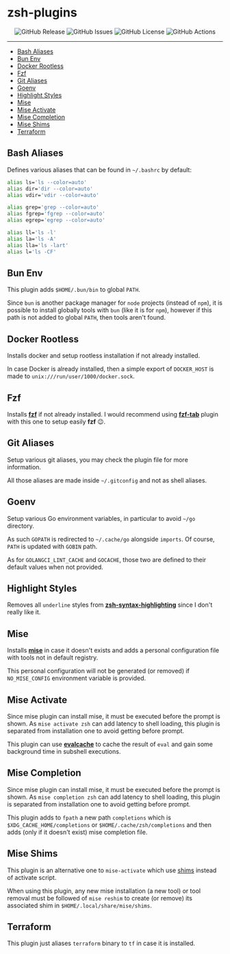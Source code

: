 # zsh-plugins <!-- omit in toc -->

<p align="center">
  <img alt="GitHub Release" src="https://img.shields.io/github/v/release/kilianpaquier/zsh-plugins?include_prereleases&sort=semver&style=for-the-badge">
  <img alt="GitHub Issues" src="https://img.shields.io/github/issues-raw/kilianpaquier/zsh-plugins?style=for-the-badge">
  <img alt="GitHub License" src="https://img.shields.io/github/license/kilianpaquier/zsh-plugins?style=for-the-badge">
  <img alt="GitHub Actions" src="https://img.shields.io/github/actions/workflow/status/kilianpaquier/zsh-plugins/integration.yml?style=for-the-badge">
</p>

---

- [Bash Aliases](#bash-aliases)
- [Bun Env](#bun-env)
- [Docker Rootless](#docker-rootless)
- [Fzf](#fzf)
- [Git Aliases](#git-aliases)
- [Goenv](#goenv)
- [Highlight Styles](#highlight-styles)
- [Mise](#mise)
- [Mise Activate](#mise-activate)
- [Mise Completion](#mise-completion)
- [Mise Shims](#mise-shims)
- [Terraform](#terraform)

## Bash Aliases

Defines various aliases that can be found in `~/.bashrc` by default:

```sh
alias ls='ls --color=auto'
alias dir='dir --color=auto'
alias vdir='vdir --color=auto'

alias grep='grep --color=auto'
alias fgrep='fgrep --color=auto'
alias egrep='egrep --color=auto'

alias ll='ls -l'
alias la='ls -A'
alias lla='ls -lart'
alias l='ls -CF'
```

## Bun Env

This plugin adds `$HOME/.bun/bin` to global `PATH`.

Since `bun` is another package manager for `node` projects (instead of `npm`), it is possible to install globally tools with `bun` (like it is for `npm`), however if this path is not added to global `PATH`, then tools aren't found.

## Docker Rootless

Installs docker and setup rootless installation if not already installed.

In case Docker is already installed, then a simple export of `DOCKER_HOST` is made to `unix:///run/user/1000/docker.sock`.

## Fzf

Installs [**fzf**](https://github.com/junegunn/fzf) if not already installed.
I would recommend using [**fzf-tab**](https://github.com/Aloxaf/fzf-tab) plugin with this one to setup easily **fzf** 😉.

## Git Aliases

Setup various git aliases, you may check the plugin file for more information.

All those aliases are made inside `~/.gitconfig` and not as shell aliases.

## Goenv

Setup various Go environment variables, in particular to avoid `~/go` directory.

As such `GOPATH` is redirected to `~/.cache/go` alongside `imports`. Of course, `PATH` is updated with `GOBIN` path.

As for `GOLANGCI_LINT_CACHE` and `GOCACHE`, those two are defined to their default values when not provided.

## Highlight Styles

Removes all `underline` styles from [**zsh-syntax-highlighting**](https://github.com/zsh-users/zsh-syntax-highlighting) since I don't really like it.

## Mise

Installs [**mise**](https://mise.jdx.dev/) in case it doesn't exists
and adds a personal configuration file with tools not in default registry.

This personal configuration will not be generated (or removed) if `NO_MISE_CONFIG` environment variable is provided.

## Mise Activate

Since mise plugin can install mise, it must be executed before the prompt is shown.
As `mise activate zsh` can add latency to shell loading, this plugin is separated from installation one to avoid getting before prompt.

This plugin can use [**evalcache**](https://github.com/mroth/evalcache) to cache the result of `eval`
and gain some background time in subshell executions.

## Mise Completion

Since mise plugin can install mise, it must be executed before the prompt is shown.
As `mise completion zsh` can add latency to shell loading, this plugin is separated from installation one to avoid getting before prompt.

This plugin adds to `fpath` a new path `completions` which is `$XDG_CACHE_HOME/completions` or `$HOME/.cache/zsh/completions`
and then adds (only if it doesn't exist) mise completion file.

## Mise Shims

This plugin is an alternative one to `mise-activate` which use [shims](https://mise.jdx.dev/dev-tools/shims.html#shims-vs-path) instead of activate script.

When using this plugin, any new mise installation (a new tool) or tool removal must be followed of `mise reshim`
to create (or remove) its associated shim in `$HOME/.local/share/mise/shims`.

## Terraform

This plugin just aliases `terraform` binary to `tf` in case it is installed.
